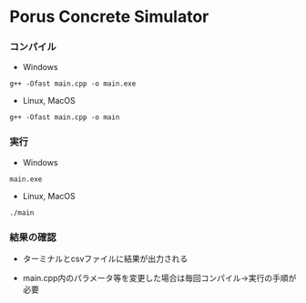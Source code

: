 # Porus Concrete Simulator

### コンパイル

- Windows

```
g++ -Ofast main.cpp -o main.exe
```

- Linux, MacOS

```
g++ -Ofast main.cpp -o main
```

### 実行

- Windows

```
main.exe
```

- Linux, MacOS

```
./main
```

### 結果の確認

- ターミナルとcsvファイルに結果が出力される

- main.cpp内のパラメータ等を変更した場合は毎回コンパイル→実行の手順が必要
